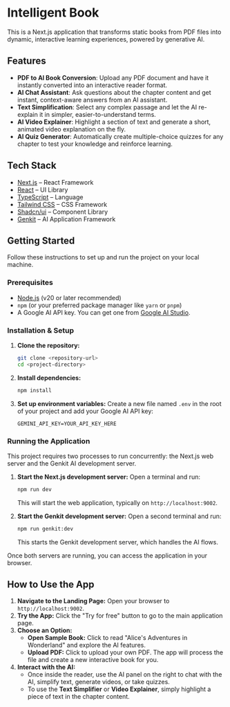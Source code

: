 # Intelligent Book

This is a Next.js application that transforms static books from PDF files into dynamic, interactive learning experiences, powered by generative AI.

## Features

- **PDF to AI Book Conversion**: Upload any PDF document and have it instantly converted into an interactive reader format.
- **AI Chat Assistant**: Ask questions about the chapter content and get instant, context-aware answers from an AI assistant.
- **Text Simplification**: Select any complex passage and let the AI re-explain it in simpler, easier-to-understand terms.
- **AI Video Explainer**: Highlight a section of text and generate a short, animated video explanation on the fly.
- **AI Quiz Generator**: Automatically create multiple-choice quizzes for any chapter to test your knowledge and reinforce learning.

## Tech Stack

- [Next.js](https://nextjs.org/) – React Framework
- [React](https://react.dev/) – UI Library
- [TypeScript](https://www.typescriptlang.org/) – Language
- [Tailwind CSS](https://tailwindcss.com/) – CSS Framework
- [Shadcn/ui](https://ui.shadcn.com/) – Component Library
- [Genkit](https://firebase.google.com/docs/genkit) – AI Application Framework

## Getting Started

Follow these instructions to set up and run the project on your local machine.

### Prerequisites

- [Node.js](https://nodejs.org/en) (v20 or later recommended)
- `npm` (or your preferred package manager like `yarn` or `pnpm`)
- A Google AI API key. You can get one from [Google AI Studio](https://aistudio.google.com/app/apikey).

### Installation & Setup

1.  **Clone the repository:**
    ```bash
    git clone <repository-url>
    cd <project-directory>
    ```

2.  **Install dependencies:**
    ```bash
    npm install
    ```

3.  **Set up environment variables:**
    Create a new file named `.env` in the root of your project and add your Google AI API key:
    ```
    GEMINI_API_KEY=YOUR_API_KEY_HERE
    ```

### Running the Application

This project requires two processes to run concurrently: the Next.js web server and the Genkit AI development server.

1.  **Start the Next.js development server:**
    Open a terminal and run:
    ```bash
    npm run dev
    ```
    This will start the web application, typically on `http://localhost:9002`.

2.  **Start the Genkit development server:**
    Open a second terminal and run:
    ```bash
    npm run genkit:dev
    ```
    This starts the Genkit development server, which handles the AI flows.

Once both servers are running, you can access the application in your browser.

## How to Use the App

1.  **Navigate to the Landing Page:** Open your browser to `http://localhost:9002`.
2.  **Try the App:** Click the "Try for free" button to go to the main application page.
3.  **Choose an Option:**
    - **Open Sample Book:** Click to read "Alice's Adventures in Wonderland" and explore the AI features.
    - **Upload PDF:** Click to upload your own PDF. The app will process the file and create a new interactive book for you.
4.  **Interact with the AI:**
    - Once inside the reader, use the AI panel on the right to chat with the AI, simplify text, generate videos, or take quizzes.
    - To use the **Text Simplifier** or **Video Explainer**, simply highlight a piece of text in the chapter content.
